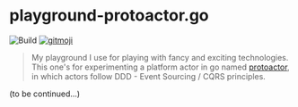 # playground-protoactor.go

![Build](https://github.com/ccamel/playground-protoactor.go/workflows/Build/badge.svg)
[![gitmoji](https://img.shields.io/badge/gitmoji-%20😜%20😍-FFDD67.svg?style=flat-square)](https://gitmoji.carloscuesta.me)

> My playground I use for playing with fancy and exciting technologies. This one's for experimenting a platform actor in 
> go named [protoactor](https://github.com/AsynkronIT/protoactor-go), in which actors follow DDD - Event Sourcing / CQRS principles.

(to be continued...)
